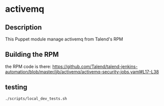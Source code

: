# activemq

## Description

This Puppet module manage activemq from Talend's RPM

## Building the RPM

the RPM code is there: https://github.com/Talend/talend-jenkins-automation/blob/master/jjb/activemq/activemq-security-jobs.yaml#L17-L38

## testing


``` bash
./scripts/local_dev_tests.sh
```
